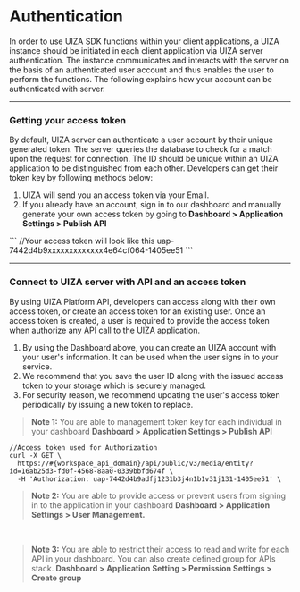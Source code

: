 # Authentication
In order to use UIZA SDK functions within your client applications, a UIZA instance should be initiated in each client application via UIZA server authentication. The instance communicates and interacts with the server on the basis of an authenticated user account and thus enables the user to perform the functions. The following explains how your account can be authenticated with server.

------
### Getting your access token
By default, UIZA server can authenticate a user account by their unique generated token. The server queries the database to check for a match upon the request for connection. The ID should be unique within an UIZA application to be distinguished from each other. Developers can get their token key by following methods below:
<ol>
  <li> UIZA will send you an access token via your Email.</li>
  <li> If you already have an account, sign in to our dashboard and manually generate your own access token by going to <b>Dashboard > Application Settings > Publish API</b></li>
</ol>
```
//Your access token will look like this
uap-7442d4b9xxxxxxxxxxxxx4e64cf064-1405ee51
```

------
### Connect to UIZA server with API and an access token
By using UIZA Platform API, developers can access along with their own access token, or create an access token for an existing user. Once an access token is created, a user is required to provide the access token when authorize any API call to the UIZA application.
<ol>
  <li> By using the Dashboard above, you can create an UIZA account with your user's information. It can be used when the user signs in to your service.</li>
  <li> We recommend that you save the user ID along with the issued access token to your storage which is securely managed.</li>
  <li> For security reason, we recommend updating the user's access token periodically by issuing a new token to replace.</li>
</ol>

> <b>Note 1:</b> You are able to management token key for each individual in your dashboard
<b>Dashboard > Application Settings > Publish API</b>

```
//Access token used for Authorization
curl -X GET \
  https://#{workspace_api_domain}/api/public/v3/media/entity?id=16ab25d3-fd0f-4568-8aa0-0339bbfd674f \
  -H 'Authorization: uap-7442d4b9adfj1231b3j4n1b1v31j131-1405ee51' \
```

> <b>Note 2:</b> You are able to provide access or prevent users from signing in to the application in your dashboard <b>Dashboard > Application Settings > User Management.</b>

<br>

> <b>Note 3:</b> You are able to restrict their access to read and write for each API in your dashboard. You can also create defined group for APIs stack.
<b>Dashboard > Application Setting > Permission Settings > Create group</b>

